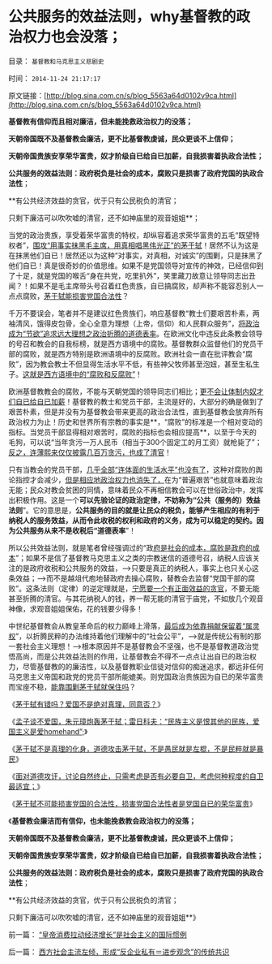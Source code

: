 # 公共服务的效益法则，why基督教的政治权力也会没落；

目录： `基督教和马克思主义悲剧史` 

时间： `2014-11-24 21:17:17` 

原文链接：[http://blog.sina.com.cn/s/blog_5563a64d0102v9ca.html](http://blog.sina.com.cn/s/blog_5563a64d0102v9ca.html)

**基督教有信仰而且相对廉洁，但未能挽救政治权力的没落；**

**天朝帝国既不及基督教会廉洁，更不比基督教虔诚，民众更谈不上信仰；**

**天朝帝国贵族安享荣华富贵，奴才阶级自已给自已加薪，自我损害着执政合法性；**

**公共服务的效益法则：政府税负是社会的成本，腐败只是损害了政府党国的执政合法性**；

**有公共经济效益的贪官，优于只有公民税负的清官；

只剩下廉洁可以吹吹嘘的清官，还不如神庙里的观音姐姐**；

当党的政治贵族，享受着荣华富贵的特权，却纵容着追求荣华富贵的五毛“既望特权者”，[围攻“用事实抹黑毛主席，用真相唱黑伟光正”的茅于轼](../../../2014/11/17/历史中客观经济规律的客观限制.md)！居然不认为这是在抹黑他们自已！居然还以为这种“对事实，对真相，对诚实”的围剿，只是抹黑了他们自已！真是很奇妙的价值思维。如果不是党国领导对宣传的神效，已经信仰到了十足，就是党国的喉舌“身在共党，吃里扒外”，笑里藏刀故意让领导同志出丑闻？！如果不是毛主席带头号召着红色贵族，自已搞腐败，却声称不能容忍别人一点点腐败，[茅于轼能损害党国合法性](../../../2014/10/29/孟子谈不爱国，朱元璋炮轰茅于轼.md)？

千万不要误会，笔者并不是建议红色贵族们，响应基督教“教士们要艰苦朴素，两袖清风，饿得皮包骨，全心全意为理想（上帝，信仰）和人民群众服务”，[将政治成为“节欲”追求远大理想之政治折腾的道德表率](../../../2014/11/1/马克思及其主义，与基督教传统和民粹的亲缘和分歧.md)。在欧洲文化中违反此条教会领导的号召和教会的自我标榜，就是西方语境中的腐败。基督教群众监督他们的党员干部的腐败，就是西方特别是欧洲语境中的反腐败。欧洲社会一直在批评教会“腐败”，因为教会教士不但显得生活水平不低，有些神父牧师甚至泡妞，甚至生私生子。[这就是西方语境中的“腐败和反腐败”](../../../2014/11/16/西方社会主流左倾，形成“反企业私有＝进步观念”的传统共识.md)！

欧洲基督教教会的腐败，不能与天朝党国的领导同志们相比；[更不会让体制内奴才们自已给自已加薪](../../../2014/11/8/愚民们！谁是反对公务员自利加薪的“敌对意识形态”？.md)！基督教的教士和党员干部，主流是好的，大部分的确是做到了艰苦朴素，但是并没有为基督教会带来更高的政治合法性，直到基督教会放弃所有政治权力为止！历史和世界所有宗教的事实是**，“腐败”的标准是一个相对变动的指标。当党员干部显得相对艰苦时，腐败的指标也会相应提高**，以至于今天的毛狗，可以说“当年贪污一万人民币（相当于300个固定工的月工资）就枪毙了”；[反之，连薄熙来仅仅披露几百万贪污，也成了清官](../../../2014/2/5/民粹左棍欺骗管理层，技术上具备完全的可能性.md)！

只有当教会的党员干部，[几乎全部“连体面的生活水平”也没有了](../../../2014/11/10/公务员的体面是啥标准？贱民基本生活水平又是啥标准？.md)，这种对腐败的舆论指控才会减少，[但是相应地政治权力也消失了，](../../../2014/6/25/中世纪基督教欧洲，教会政治权力的构成；.md)在为“普遍艰苦”也就意味着政治无能；民众对教会贫困的同情，意味着民众不再相信教会可以在世俗政治中，发挥出积极作用。这是一个**可以先验论证的政治定律，不妨称为“公共（服务的）效益法则**”。它的意思是，**公共服务的目的就是让民众的税负，能够产生相应的有利于纳税人的服务效益，从而令此收税的权利和政府的义务，成为可以稳定的契约。因为公共服务从来不是收税后“道德表率**”！

所以公共效益法则，就是笔者曾经强调过的“政[府是社会的成本，腐败是政府的成本](../../../2010/2/26/行政是社会的成本，而腐败是行政的成本.md)”；如果不是信了基督教马克思主义之类的宗教迷信的道德号召，纳税人应该关注的是政府收税和公共服务的效益，——>只要是真正的纳税人，事实上也只关心这条效益；——>而不是越俎代庖地替政府去操心腐败，替教会去监督“党国干部的腐败”。这条法则（定律）的逆定理就是，[宁愿要一个有正面效益的贪官](../../../2010/1/4/贪官是问题，却不是大问题.md)，不要无能甚至折腾的清官。与其花纳税人的钱，养一帮无能的清官于庙党，不如放几个观音神像，求观音姐姐保佑，花的钱要少得多！

中世纪基督教会从教皇革命后的权力巅峰上滑落，[最后成为依靠捐献保留着“属灵权](../../../2013/12/6/基督教法学的“属世权，属灵权”，“天赋”的“教会至上”.md)”，以折腾民粹的办法维持着他们理解中的“社会公平”，——>就是传统公有制的那一套社会主义理想！——>根本原因并不是基督教会不坚强，也不是基督教道政治觉悟高尚，而是公共效益法则的作用，让基督教会不得不一点点让出自已的政治权力，尽管基督教的的廉洁性，以及基督教职业信徒对信仰的痴迷追求，都远非任何马克思主义帝国和政党的党员干部所能媲美。则党国政治贵族因为自已的荣华富贵而宝座不稳，[能靠围剿茅于轼就保住吗](../../../2014/10/26/茅于轼有错吗？爱国不是绝对真理，同意否？.md)？

《[茅于轼有错吗？爱国不是绝对真理，同意否？](../../../2014/10/26/茅于轼有错吗？爱国不是绝对真理，同意否？.md)》

《[孟子谈不爱国，朱元璋炮轰茅于轼；雷日科夫：“民族主义是恨其他的民族，爱国主义是爱homehand”;](../../../2014/10/29/孟子谈不爱国，朱元璋炮轰茅于轼.md)》

《[茅于轼不是真理的化身，道德攻击茅于轼，不是愚民就是左棍，不是民粹就是暴民](../../../2014/11/4/茅于轼不是真理的化身，没有道德可以攻讦的弱点.md)》

《[面对道德攻讦，讨论自然终止，只需考虑是否有必要自卫，考虑何种程度的自卫最适宜；](../../../2014/11/7/只有不涉及道德攻讦和暴力强制，才可视为“不同观点”.md)》

《[茅于轼不可能损害党国的合法性，损害党国合法性者是党国自已的荣华富贵](../../../2014/11/17/历史中客观经济规律的客观限制.md)》

《**基督教会廉洁而有信仰，也未能挽救教会政治权力的没落；**

**天朝帝国既不及基督教会廉洁，更不比基督教虔诚，民众更谈不上信仰；**

**天朝帝国贵族安享荣华富贵，奴才阶级自已给自已加薪，自我损害着执政合法性；**

**公共服务的效益法则：政府税负是社会的成本，腐败只是损害了政府党国的执政合法性**；

**有公共经济效益的贪官，优于只有公民税负的清官；

只剩下廉洁可以吹吹嘘的清官，还不如神庙里的观音姐姐**》

前一篇： [“皇帝消费拉动经济增长”是社会主义的国际惯例](../../../2014/12/5/“皇帝消费拉动经济增长”是社会主义的国际惯例.md)

后一篇： [西方社会主流左倾，形成“反企业私有＝进步观念”的传统共识](../../../2014/11/16/西方社会主流左倾，形成“反企业私有＝进步观念”的传统共识.md)

